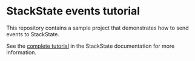 # StackState events tutorial

This repository contains a sample project that demonstrates how to send events to StackState.

See the [complete tutorial](https://docs.stackstate.com/develop/tutorials/events_tutorial) in the StackState documentation for more information.
